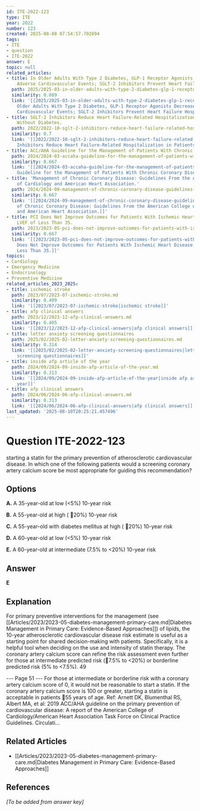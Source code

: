 ```yaml
---
id: ITE-2022-123
type: ITE
year: 2022
number: 123
created: 2025-08-08 07:54:57.702894
tags:
- ITE
- question
- ITE-2022
answer: E
topic: null
related_articles:
- title: In Older Adults With Type 2 Diabetes, GLP-1 Receptor Agonists Decrease Major
    Adverse Cardiovascular Events; SGLT-2 Inhibitors Prevent Heart Failure Hospitalizations.
  path: 2025/2025-03-in-older-adults-with-type-2-diabetes-glp-1-receptor-agonists.md
  similarity: 0.889
  link: '[[2025/2025-03-in-older-adults-with-type-2-diabetes-glp-1-receptor-agonists|In
    Older Adults With Type 2 Diabetes, GLP-1 Receptor Agonists Decrease Major Adverse
    Cardiovascular Events; SGLT-2 Inhibitors Prevent Heart Failure Hospitalizations.]]'
- title: SGLT-2 Inhibitors Reduce Heart Failure-Related Hospitalization in Patients
    Without Diabetes.
  path: 2022/2022-10-sglt-2-inhibitors-reduce-heart-failure-related-hospitalizati.md
  similarity: 0.7
  link: '[[2022/2022-10-sglt-2-inhibitors-reduce-heart-failure-related-hospitalizati|SGLT-2
    Inhibitors Reduce Heart Failure-Related Hospitalization in Patients Without Diabetes.]]'
- title: ACC/AHA Guideline for the Management of Patients With Chronic Coronary Disease.
  path: 2024/2024-03-accaha-guideline-for-the-management-of-patients-with-chronic.md
  similarity: 0.667
  link: '[[2024/2024-03-accaha-guideline-for-the-management-of-patients-with-chronic|ACC/AHA
    Guideline for the Management of Patients With Chronic Coronary Disease.]]'
- title: 'Management of Chronic Coronary Disease: Guidelines From the American College
    of Cardiology and American Heart Association.'
  path: 2024/2024-09-management-of-chronic-coronary-disease-guidelines-from-the-a.md
  similarity: 0.667
  link: '[[2024/2024-09-management-of-chronic-coronary-disease-guidelines-from-the-a|Management
    of Chronic Coronary Disease: Guidelines From the American College of Cardiology
    and American Heart Association.]]'
- title: PCI Does Not Improve Outcomes for Patients With Ischemic Heart Disease and
    LVEF of Less Than 35.
  path: 2023/2023-05-pci-does-not-improve-outcomes-for-patients-with-ischemic-hea.md
  similarity: 0.667
  link: '[[2023/2023-05-pci-does-not-improve-outcomes-for-patients-with-ischemic-hea|PCI
    Does Not Improve Outcomes for Patients With Ischemic Heart Disease and LVEF of
    Less Than 35.]]'
topics:
- Cardiology
- Emergency Medicine
- Endocrinology
- Preventive Medicine
related_articles_2023_2025:
- title: ischemic stroke
  path: 2023/07/2023-07-ischemic-stroke.md
  similarity: 0.409
  link: '[[2023/07/2023-07-ischemic-stroke|ischemic stroke]]'
- title: afp clinical answers
  path: 2023/12/2023-12-afp-clinical-answers.md
  similarity: 0.405
  link: '[[2023/12/2023-12-afp-clinical-answers|afp clinical answers]]'
- title: letter anxiety screening questionnaires
  path: 2025/02/2025-02-letter-anxiety-screening-questionnaires.md
  similarity: 0.314
  link: '[[2025/02/2025-02-letter-anxiety-screening-questionnaires|letter anxiety
    screening questionnaires]]'
- title: inside afp article of the year
  path: 2024/09/2024-09-inside-afp-article-of-the-year.md
  similarity: 0.313
  link: '[[2024/09/2024-09-inside-afp-article-of-the-year|inside afp article of the
    year]]'
- title: afp clinical answers
  path: 2024/06/2024-06-afp-clinical-answers.md
  similarity: 0.313
  link: '[[2024/06/2024-06-afp-clinical-answers|afp clinical answers]]'
last_updated: '2025-08-10T20:25:21.457496'
---
```


# Question ITE-2022-123

starting a statin for the primary prevention of atherosclerotic cardiovascular disease. In which one of the following patients would a screening coronary artery calcium score be most appropriate for guiding this recommendation?

## Options

**A.** A 35-year-old at low (<5%) 10-year risk

**B.** A 55-year-old at high ( 20%) 10-year risk

**C.** A 55-year-old with diabetes mellitus at high ( 20%) 10-year risk

**D.** A 60-year-old at low (<5%) 10-year risk

**E.** A 60-year-old at intermediate (7.5% to <20%) 10-year risk

## Answer

**E**

## Explanation

For primary preventive interventions for the management (see [[Articles/2023/2023-05-diabetes-management-primary-care.md|Diabetes Management in Primary Care: Evidence-Based Approaches]]) of lipids, the 10-year atherosclerotic
cardiovascular disease risk estimate is useful as a starting point for shared decision-making with patients.
Specifically, it is a helpful tool when deciding on the use and intensity of statin therapy. The coronary
artery calcium score can refine the risk assessment even further for those at intermediate predicted risk
(7.5% to <20%) or borderline predicted risk (5% to <7.5%).
49

--- Page 51 ---
For those at intermediate or borderline risk with a coronary artery calcium score of 0, it would not be
reasonable to start a statin. If the coronary artery calcium score is 100 or greater, starting a statin is
acceptable in patients 55 years of age.
Ref: Arnett DK, Blumenthal RS, Albert MA, et al: 2019 ACC/AHA guideline on the primary prevention of cardiovascular
disease: A report of the American College of Cardiology/American Heart Association Task Force on Clinical Practice
Guidelines. Circulati...



## Related Articles

- [[Articles/2023/2023-05-diabetes-management-primary-care.md|Diabetes Management in Primary Care: Evidence-Based Approaches]]

## References

*[To be added from answer key]*
